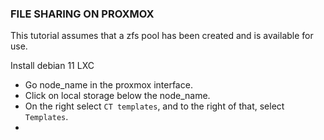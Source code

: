### FILE SHARING ON PROXMOX
This tutorial assumes that a zfs pool has been created and is available for use.

Install debian 11 LXC
- Go node_name in the proxmox interface.
- Click on local storage below the node_name.
- On the right select `CT templates`, and to the right of that, select `Templates`.
- 
